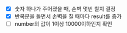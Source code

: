 * [x] 숫자 하나가 주어졌을 때, 손벽 몇번 칠지 결정
* [x] 반복문을 돌면서 손벽을 칠 때마다 result를 증가
* [ ] number의 값이 1이상 10000이하인지 확인